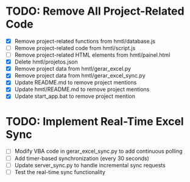 # TODO: Remove All Project-Related Code

- [x] Remove project-related functions from hmtl/database.js
- [ ] Remove project-related code from hmtl/script.js
- [ ] Remove project-related HTML elements from hmtl/painel.html
- [x] Delete hmtl/projetos.json
- [x] Remove project data from hmtl/gerar_excel.py
- [x] Remove project data from hmtl/gerar_excel_sync.py
- [x] Update README.md to remove project mentions
- [x] Update hmtl/README.md to remove project mentions
- [x] Update start_app.bat to remove project mention

# TODO: Implement Real-Time Excel Sync

- [ ] Modify VBA code in gerar_excel_sync.py to add continuous polling
- [ ] Add timer-based synchronization (every 30 seconds)
- [ ] Update server_sync.py to handle incremental sync requests
- [ ] Test the real-time sync functionality
